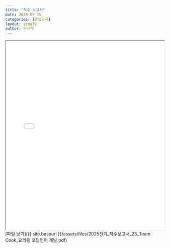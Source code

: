 ```yaml
---
title: "착수 보고서"
date: 2025-05-15
categories: [졸업과제]
layout: single
author: 윤선재
---
```

<iframe src="{{ site.baseurl }}/assets/files/2025전기_착수보고서_23_Team Cook_요리용 코딩언어 개발.pdf" width="100%" height="600px">
    [미리보기]
</iframe>
[파일 보기]({{ site.baseurl }}/assets/files/2025전기_착수보고서_23_Team Cook_요리용 코딩언어 개발.pdf)